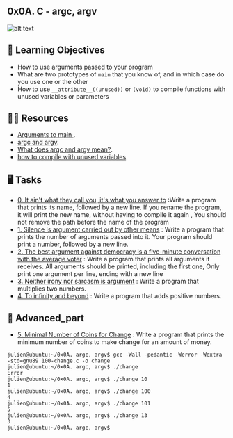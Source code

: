 ## 0x0A. C - argc, argv 

![alt text](https://azrael.digipen.edu/~mmead/www/Courses/CS225/ArgcArgv-1.gif)

## :seedling: Learning Objectives

- How to use arguments passed to your program
- What are two prototypes of `main` that you know of, and in which case do you use one or the other
- How to use `__attribute__((unused))` or `(void)` to compile functions with unused variables or parameters

## :astronaut: Resources

- [Arguments to main ](https://publications.gbdirect.co.uk//c_book/chapter10/arguments_to_main.html).
- [argc and argv](http://crasseux.com/books/ctutorial/argc-and-argv.html).
- [What does argc and argv mean?](https://www.youtube.com/watch?v=aP1ijjeZc24).
- [how to compile with unused variables](https://www.google.com/webhp?q=unused+variable+C).

## :desktop_computer:  Tasks

* [0. It ain't what they call you, it's what you answer to](./0-whatsmyname.c) :Write a program that prints its name, followed by a new line. If you rename the program, it will print the new name, without having to compile it again , You should not remove the path before the name of the program
* [1. Silence is argument carried out by other means](./1-args.c) : Write a program that prints the number of arguments passed into it. Your program should print a number, followed by a new line.
* [2. The best argument against democracy is a five-minute conversation with the average voter](./2-args.c) : Write a program that prints all arguments it receives. All arguments should be printed, including the first one, Only print one argument per line, ending with a new line
* [3. Neither irony nor sarcasm is argument](./3-mul.c) : Write a program that multiplies two numbers. 
* [4. To infinity and beyond](./4-add.c) : Write a program that adds positive numbers. 

## :abacus: Advanced_part
 
* [5. Minimal Number of Coins for Change](./100-change.c) : Write a program that prints the minimum number of coins to make change for an amount of money.

```
julien@ubuntu:~/0x0A. argc, argv$ gcc -Wall -pedantic -Werror -Wextra -std=gnu89 100-change.c -o change
julien@ubuntu:~/0x0A. argc, argv$ ./change 
Error
julien@ubuntu:~/0x0A. argc, argv$ ./change 10
1
julien@ubuntu:~/0x0A. argc, argv$ ./change 100
4
julien@ubuntu:~/0x0A. argc, argv$ ./change 101
5
julien@ubuntu:~/0x0A. argc, argv$ ./change 13
3
julien@ubuntu:~/0x0A. argc, argv$ 

```
